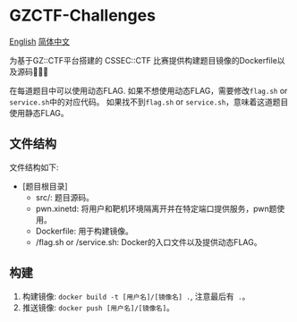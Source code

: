 # GZCTF-Challenges

[English](https://github.com/GitSeek2/GZCTF-Challenges/blob/main/README.md)
[简体中文](https://github.com/GitSeek2/GZCTF-Challenges/blob/main/README-zh.md)

为基于GZ::CTF平台搭建的 CSSEC::CTF 比赛提供构建题目镜像的Dockerfile以及源码🎉️🎉️🎉️

在每道题目中可以使用动态FLAG. 如果不想使用动态FLAG，需要修改`flag.sh` or `service.sh`中的对应代码。
如果找不到`flag.sh` or `service.sh`，意味着这道题目使用静态FLAG。

## 文件结构

文件结构如下:

* [题目根目录]
    * src/: 题目源码。
    * pwn.xinetd: 将用户和靶机环境隔离开并在特定端口提供服务，pwn题使用。
    * Dockerfile: 用于构建镜像。
    * /flag.sh or /service.sh: Docker的入口文件以及提供动态FLAG。

## 构建

1. 构建镜像: `docker build -t [用户名]/[镜像名] .`, 注意最后有` .`。
2. 推送镜像: `docker push [用户名]/[镜像名]`。